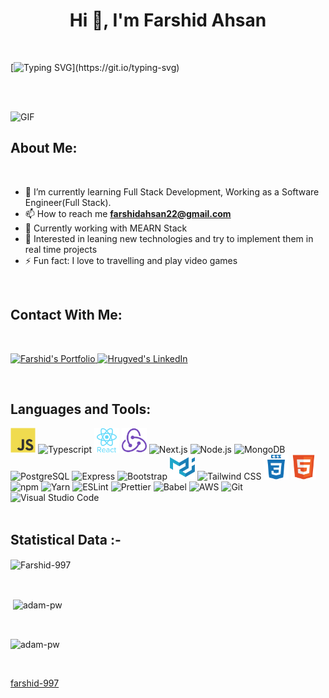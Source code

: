 <h1 align="center">Hi 👋, I'm Farshid Ahsan </h1>

<br>

[![Typing SVG](https://readme-typing-svg.herokuapp.com?font=Architects+Daughter&color=7AF79A&size=40&lines=Hey!+It's+Farshid;I'm+a+FullStack+Developer...)](https://git.io/typing-svg)


<br>



<br>

<p> <img  height="280rem" alt="GIF" src="https://media.tenor.com/GfSX-u7VGM4AAAAC/coding.gif" /></p>

<h2 align="left">About Me:</h3>

<br>

- 🌱 I’m currently learning Full Stack Development, Working as a Software Engineer(Full Stack).
- 📫 How to reach me **farshidahsan22@gmail.com**
- 🌱 Currently working with MEARN Stack 
- 👯 Interested in leaning  new technologies and try to implement them in real time projects
- ⚡ Fun fact: I love to travelling and play video games

<br>

<h2 align="left">Contact With Me:</h3>

 <br>

<p align="left">

<p align="left">
 <a href="https://farshid-ahsan-personal-portfolio-website.netlify.app/">
 <img border="0" alt="Farshid's Portfolio" src="https://img.icons8.com/external-itim2101-lineal-color-itim2101/40/000000/external-resume-business-recruitment-itim2101-lineal-color-itim2101.png">
 </a>

 <a href="[https://www.linkedin.com/in/alamin20/](https://www.linkedin.com/in/farshid-ahsan-aab34015b/)">
 
 <img border="0" alt="Hrugved's LinkedIn" src="https://img.icons8.com/doodle/40/000000/linkedin--v2.png"/>
 </a>

 
</p>

<br>

<h2 align="left">Languages and Tools:</h3>

<div align="left">
  <img src="https://github.com/devicons/devicon/blob/master/icons/javascript/javascript-original.svg" title="JavaScript" alt="JavaScript" width="40" height="40"/>
 <img src="https://github.com/get-icon/geticon/raw/master/icons/typescript-icon.svg" alt="Typescript" width="40px" height="40px">
  <img src="https://github.com/devicons/devicon/blob/master/icons/react/react-original-wordmark.svg" title="React" alt="React" width="40" height="40"/>
   <img src="https://github.com/devicons/devicon/blob/master/icons/redux/redux-original.svg" title="Redux" alt="Redux " width="40" height="40"/>
 <img src="https://github.com/get-icon/geticon/raw/master/icons/nextjs-icon.svg" alt="Next.js" width="40px" height="40px">
 <img src="https://github.com/get-icon/geticon/raw/master/icons/nodejs-icon.svg" alt="Node.js" width="40px" height="40px">
  <img src="https://github.com/get-icon/geticon/raw/master/icons/mongodb-icon.svg" alt="MongoDB" width="40px" height="40px">
  <img src="https://github.com/get-icon/geticon/raw/master/icons/postgresql.svg" alt="PostgreSQL" width="40px" height="40px">

 <img src="https://github.com/get-icon/geticon/raw/master/icons/express.svg" alt="Express" width="40px" height="40px">
  <img src="https://github.com/get-icon/geticon/raw/master/icons/bootstrap.svg" alt="Bootstrap" width="40px" height="40px">
  <img src="https://github.com/devicons/devicon/blob/master/icons/materialui/materialui-original.svg" title="Material UI" alt="Material UI" width="40" height="40"/>

  <img src="https://github.com/get-icon/geticon/raw/master/icons/tailwindcss-icon.svg" alt="Tailwind CSS" width="40px" height="40px">
  <img src="https://github.com/devicons/devicon/blob/master/icons/css3/css3-plain-wordmark.svg"  title="CSS3" alt="CSS" width="40" height="40"/>
  <img src="https://github.com/devicons/devicon/blob/master/icons/html5/html5-original.svg" title="HTML5" alt="HTML" width="40" height="40"/>
 

<img src="https://github.com/get-icon/geticon/raw/master/icons/npm.svg" alt="npm" width="40px" height="40px">
<img src="https://github.com/get-icon/geticon/raw/master/icons/yarn.svg" alt="Yarn" width="40px" height="40px">
<img src="https://github.com/get-icon/geticon/raw/master/icons/eslint.svg" alt="ESLint" width="40px" height="40px">

  <img src="https://github.com/get-icon/geticon/raw/master/icons/prettier.svg" alt="Prettier" width="40px" height="40px">
<img src="https://github.com/get-icon/geticon/raw/master/icons/babel.svg" alt="Babel" width="40px" height="40px">
<img src="https://github.com/get-icon/geticon/raw/master/icons/aws.svg" alt="AWS" width="40px" height="40px">

<img src="https://github.com/get-icon/geticon/raw/master/icons/git-icon.svg" alt="Git" width="40px" height="40px">
  <img src="https://github.com/get-icon/geticon/raw/master/icons/visual-studio-code.svg" alt="Visual Studio Code" width="21px" height="21px">
 
</div>


<br>

<h2>Statistical Data :-</h3>
<p><img align="center"
    src="https://github-readme-stats.vercel.app/api/top-langs?username=Farshid-997&show_icons=true&locale=en&bg_color=0d1117&text_color=ffffff&layout=compact"
    alt="Farshid-997" 
    bg_color=#807070/></p>

<br>

<p>&nbsp;<img align="center" src="https://github-readme-stats.vercel.app/api?username=Farshid-997&show_icons=true&locale=en&bg_color=0d1117&text_color=ffffff&repo=convoychat"
    alt="adam-pw" /></p>

<br>

<p><img align="center" src="https://github-readme-streak-stats.herokuapp.com/?user=Farshid-997&theme=dark&background=0d1117&date_format=M%20j%5B%2C%20Y%5D" alt="adam-pw" /></p>
      
<p align="left"> <a href="https://twitter.com/" target="blank"><img
      src="https://img.shields.io/twitter/follow/?logo=twitter&style=for-the-badge" alt="" /></a> </p>

[farshid-997]([https://github.com/Adam-pw](https://github.com/Farshid-997)https://github.com/Farshid-997)
